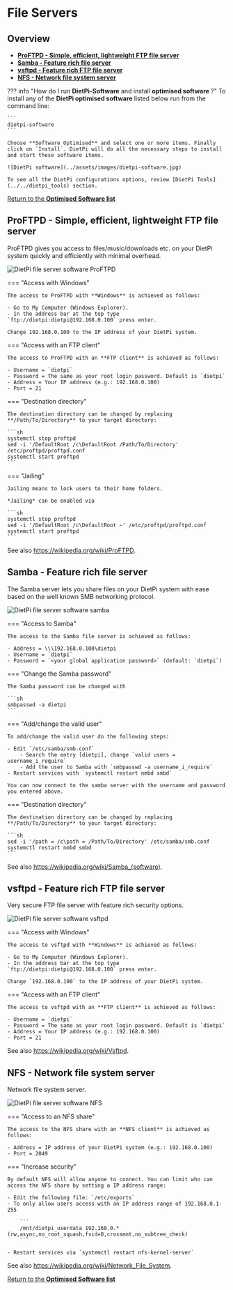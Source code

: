 # File Servers

## Overview

- [**ProFTPD - Simple, efficient, lightweight FTP file server**](#proftpd-simple-efficient-lightweight-ftp-file-server)  
- [**Samba - Feature rich file server**](#samba-feature-rich-file-server)  
- [**vsftpd - Feature rich FTP file server**](#vsftpd-feature-rich-ftp-file-server)  
- [**NFS - Network file system server**](#nfs-network-file-system-server)  

??? info "How do I run **DietPi-Software** and install **optimised software** ?"
    To install any of the **DietPi optimised software** listed below run from the command line:

    ```
    dietpi-software
    ```

    Choose **Software Optimised** and select one or more items. Finally click on `Install`. DietPi will do all the necessary steps to install and start these software items.

    ![DietPi software](../assets/images/dietpi-software.jpg)

    To see all the DietPi configurations options, review [DietPi Tools](../../dietpi_tools) section.

[Return to the **Optimised Software list**](../../dietpi_optimised_software)

## ProFTPD - Simple, efficient, lightweight FTP file server

ProFTPD gives you access to files/music/downloads etc. on your DietPi system quickly and efficiently with minimal overhead.

![DietPi file server software ProFTPD](../assets/images/dietpi-software-fileservers-proftpd.png)

=== "Access with Windows"

    The access to ProFTPD with **Windows** is achieved as follows:

    - Go to My Computer (Windows Explorer).
    - In the address bar at the top type `ftp://dietpi:dietpi@192.168.0.100` press enter.

    Change 192.168.0.100 to the IP address of your DietPi system.

=== "Access with an FTP client"

    The access to ProFTPD with an **FTP client** is achieved as follows:

    - Username = `dietpi`
    - Password = The same as your root login password. Default is `dietpi`
    - Address = Your IP address (e.g.: 192.168.0.100)
    - Port = 21

=== "Destination directory"

    The destination directory can be changed by replacing **/Path/To/Directory** to your target directory:

    ```sh
    systemctl stop proftpd
    sed -i '/DefaultRoot /c\DefaultRoot /Path/To/Directory' /etc/proftpd/proftpd.conf
    systemctl start proftpd
    ```

=== "Jailing"

    Jailing means to lock users to their home folders.

    *Jailing* can be enabled via

    ```sh
    systemctl stop proftpd
    sed -i '/DefaultRoot /c\DefaultRoot ~' /etc/proftpd/proftpd.conf
    systemctl start proftpd
    ```

See also <https://wikipedia.org/wiki/ProFTPD>.

## Samba - Feature rich file server

The Samba server lets you share files on your DietPi system with ease based on the well known SMB networking protocol.

![DietPi file server software samba](../assets/images/dietpi-software-fileservers-samba.png)

=== "Access to Samba"

    The access to the Samba file server is achieved as follows:

    - Address = \\\192.168.0.100\dietpi
    - Username = `dietpi`
    - Password = `<your global application password>` (default: `dietpi`)

=== "Change the Samba password"

    The Samba password can be changed with

    ```sh
    smbpasswd -a dietpi
    ```

=== "Add/change the valid user"

    To add/change the valid user do the following steps:

    - Edit `/etc/samba/smb.conf`
        - Search the entry [dietpi], change `valid users = username_i_require`
        - Add the user to Samba with `smbpasswd -a username_i_require`
    - Restart services with `systemctl restart nmbd smbd`

    You can now connect to the samba server with the username and password you entered above.

=== "Destination directory"

    The destination directory can be changed by replacing **/Path/To/Directory** to your target directory:

    ```sh
    sed -i '/path = /c\path = /Path/To/Directory' /etc/samba/smb.conf
    systemctl restart nmbd smbd
    ```

See also <https://wikipedia.org/wiki/Samba_(software)>.

## vsftpd - Feature rich FTP file server

Very secure FTP file server with feature rich security options.

![DietPi file server software vsftpd](../assets/images/dietpi-software-fileservers-vsftpd.png)

=== "Access with Windows"

    The access to vsftpd with **Windows** is achieved as follows:

    - Go to My Computer (Windows Explorer).
    - In the address bar at the top type `ftp://dietpi:dietpi@192.168.0.100` press enter.

    Change `192.168.0.100` to the IP address of your DietPi system.

=== "Access with an FTP client"

    The access to vsftpd with an **FTP client** is achieved as follows:

    - Username = `dietpi`
    - Password = The same as your root login password. Default is `dietpi`
    - Address = Your IP address (e.g.: 192.168.0.100)
    - Port = 21

See also <https://wikipedia.org/wiki/Vsftpd>.

## NFS - Network file system server

Network file system server.

![DietPi file server software NFS](../assets/images/dietpi-software-fileservers-nfs.png)

=== "Access to an NFS share"

    The access to the NFS share with an **NFS client** is achieved as follows:

    - Address = IP address of your DietPi system (e.g.: 192.168.0.100)
    - Port = 2049

=== "Increase security"

    By default NFS will allow anyone to connect. You can limit who can access the NFS share by setting a IP address range:

    - Edit the following file: `/etc/exports`
    - To only allow users access with an IP address range of 192.168.0.1-255

        ```
        /mnt/dietpi_userdata 192.168.0.*(rw,async,no_root_squash,fsid=0,crossmnt,no_subtree_check)
        ```

    - Restart services via `systemctl restart nfs-kernel-server`

See also <https://wikipedia.org/wiki/Network_File_System>.

[Return to the **Optimised Software list**](../../dietpi_optimised_software)
